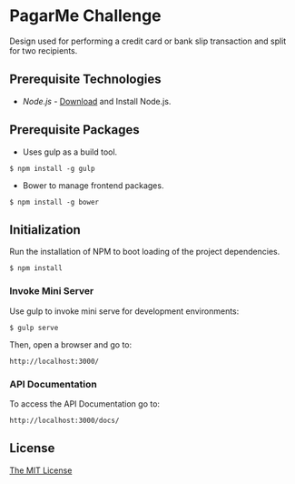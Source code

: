 # PagarMe Challenge

Design used for performing a credit card or bank slip transaction and split for two recipients.

## Prerequisite Technologies

* *Node.js* - <a href="http://nodejs.org/download/">Download</a> and Install Node.js. 

## Prerequisite Packages

* Uses gulp as a build tool.
```
$ npm install -g gulp
```

* Bower to manage frontend packages.
```
$ npm install -g bower
```

## Initialization

Run the installation of NPM to boot loading of the project dependencies.
```
$ npm install
```

### Invoke Mini Server

Use gulp to invoke mini serve for development environments:
```
$ gulp serve
```

Then, open a browser and go to:
```
http://localhost:3000/
```

### API Documentation

To access the API Documentation go to:
```
http://localhost:3000/docs/
```

## License
[The MIT License](http://opensource.org/licenses/MIT)
